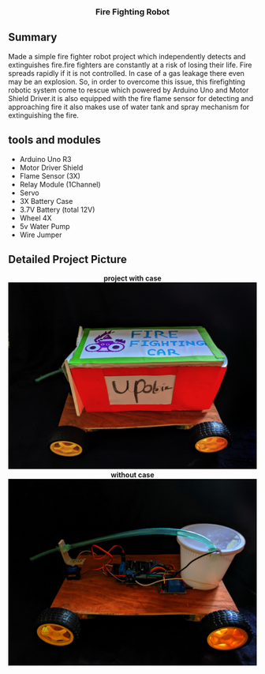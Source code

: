 <h3 align="center" > Fire Fighting Robot </h1>

## Summary
Made a simple fire fighter robot project which independently detects and extinguishes fire.fire fighters are constantly at a risk of losing their life. Fire spreads rapidly if it is not controlled. In case of a gas leakage there even may be an explosion. So, in order to overcome this issue, this firefighting robotic system come to rescue which powered by Arduino Uno and Motor Shield Driver.it is also equipped with the fire flame sensor for detecting and approaching fire it also makes use of water tank and spray mechanism for extinguishing the fire.

## tools and modules 
* Arduino Uno R3
* Motor Driver Shield 
* Flame Sensor (3X)
* Relay Module (1Channel)
* Servo 
* 3X Battery Case
* 3.7V Battery (total 12V)
* Wheel 4X
* 5v Water Pump
* Wire Jumper 

## Detailed Project Picture 

<p align="center">
  <b>project with case</b><br>
    <img src="pics/1.jpeg"><br>
   <b> without case</b><br>
    <img src="pics/2.jpeg"><br>
</p>
